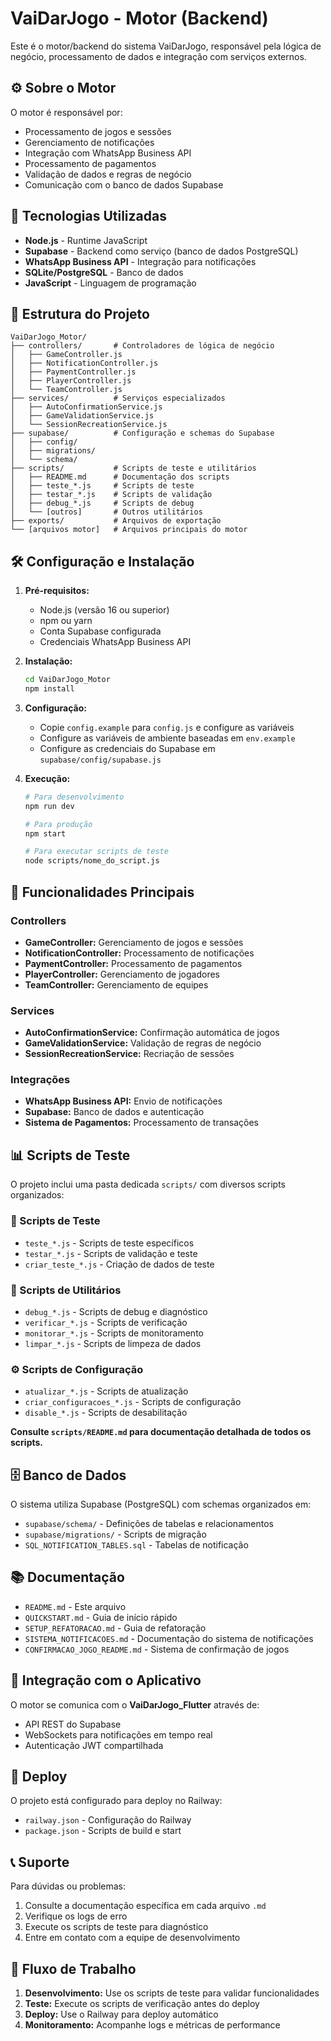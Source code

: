 # VaiDarJogo - Motor (Backend)

Este é o motor/backend do sistema VaiDarJogo, responsável pela lógica de negócio, processamento de dados e integração com serviços externos.

## ⚙️ Sobre o Motor

O motor é responsável por:
- Processamento de jogos e sessões
- Gerenciamento de notificações
- Integração com WhatsApp Business API
- Processamento de pagamentos
- Validação de dados e regras de negócio
- Comunicação com o banco de dados Supabase

## 🚀 Tecnologias Utilizadas

- **Node.js** - Runtime JavaScript
- **Supabase** - Backend como serviço (banco de dados PostgreSQL)
- **WhatsApp Business API** - Integração para notificações
- **SQLite/PostgreSQL** - Banco de dados
- **JavaScript** - Linguagem de programação

## 📁 Estrutura do Projeto

```
VaiDarJogo_Motor/
├── controllers/       # Controladores de lógica de negócio
│   ├── GameController.js
│   ├── NotificationController.js
│   ├── PaymentController.js
│   ├── PlayerController.js
│   └── TeamController.js
├── services/          # Serviços especializados
│   ├── AutoConfirmationService.js
│   ├── GameValidationService.js
│   └── SessionRecreationService.js
├── supabase/          # Configuração e schemas do Supabase
│   ├── config/
│   ├── migrations/
│   └── schema/
├── scripts/           # Scripts de teste e utilitários
│   ├── README.md      # Documentação dos scripts
│   ├── teste_*.js     # Scripts de teste
│   ├── testar_*.js    # Scripts de validação
│   ├── debug_*.js     # Scripts de debug
│   └── [outros]       # Outros utilitários
├── exports/           # Arquivos de exportação
└── [arquivos motor]   # Arquivos principais do motor
```

## 🛠️ Configuração e Instalação

1. **Pré-requisitos:**
   - Node.js (versão 16 ou superior)
   - npm ou yarn
   - Conta Supabase configurada
   - Credenciais WhatsApp Business API

2. **Instalação:**
   ```bash
   cd VaiDarJogo_Motor
   npm install
   ```

3. **Configuração:**
   - Copie `config.example` para `config.js` e configure as variáveis
   - Configure as variáveis de ambiente baseadas em `env.example`
   - Configure as credenciais do Supabase em `supabase/config/supabase.js`

4. **Execução:**
   ```bash
   # Para desenvolvimento
   npm run dev
   
   # Para produção
   npm start
   
   # Para executar scripts de teste
   node scripts/nome_do_script.js
   ```

## 🔧 Funcionalidades Principais

### Controllers
- **GameController:** Gerenciamento de jogos e sessões
- **NotificationController:** Processamento de notificações
- **PaymentController:** Processamento de pagamentos
- **PlayerController:** Gerenciamento de jogadores
- **TeamController:** Gerenciamento de equipes

### Services
- **AutoConfirmationService:** Confirmação automática de jogos
- **GameValidationService:** Validação de regras de negócio
- **SessionRecreationService:** Recriação de sessões

### Integrações
- **WhatsApp Business API:** Envio de notificações
- **Supabase:** Banco de dados e autenticação
- **Sistema de Pagamentos:** Processamento de transações

## 📊 Scripts de Teste

O projeto inclui uma pasta dedicada `scripts/` com diversos scripts organizados:

### 🧪 Scripts de Teste
- `teste_*.js` - Scripts de teste específicos
- `testar_*.js` - Scripts de validação e teste
- `criar_teste_*.js` - Criação de dados de teste

### 🔧 Scripts de Utilitários
- `debug_*.js` - Scripts de debug e diagnóstico
- `verificar_*.js` - Scripts de verificação
- `monitorar_*.js` - Scripts de monitoramento
- `limpar_*.js` - Scripts de limpeza de dados

### ⚙️ Scripts de Configuração
- `atualizar_*.js` - Scripts de atualização
- `criar_configuracoes_*.js` - Scripts de configuração
- `disable_*.js` - Scripts de desabilitação

**Consulte `scripts/README.md` para documentação detalhada de todos os scripts.**

## 🗄️ Banco de Dados

O sistema utiliza Supabase (PostgreSQL) com schemas organizados em:
- `supabase/schema/` - Definições de tabelas e relacionamentos
- `supabase/migrations/` - Scripts de migração
- `SQL_NOTIFICATION_TABLES.sql` - Tabelas de notificação

## 📚 Documentação

- `README.md` - Este arquivo
- `QUICKSTART.md` - Guia de início rápido
- `SETUP_REFATORACAO.md` - Guia de refatoração
- `SISTEMA_NOTIFICACOES.md` - Documentação do sistema de notificações
- `CONFIRMACAO_JOGO_README.md` - Sistema de confirmação de jogos

## 🔗 Integração com o Aplicativo

O motor se comunica com o **VaiDarJogo_Flutter** através de:
- API REST do Supabase
- WebSockets para notificações em tempo real
- Autenticação JWT compartilhada

## 🚀 Deploy

O projeto está configurado para deploy no Railway:
- `railway.json` - Configuração do Railway
- `package.json` - Scripts de build e start

## 📞 Suporte

Para dúvidas ou problemas:
1. Consulte a documentação específica em cada arquivo `.md`
2. Verifique os logs de erro
3. Execute os scripts de teste para diagnóstico
4. Entre em contato com a equipe de desenvolvimento

## 🔄 Fluxo de Trabalho

1. **Desenvolvimento:** Use os scripts de teste para validar funcionalidades
2. **Teste:** Execute os scripts de verificação antes do deploy
3. **Deploy:** Use o Railway para deploy automático
4. **Monitoramento:** Acompanhe logs e métricas de performance